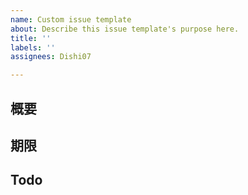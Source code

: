 ```yaml
---
name: Custom issue template
about: Describe this issue template's purpose here.
title: ''
labels: ''
assignees: Dishi07

---
```


## 概要

## 期限

## Todo
